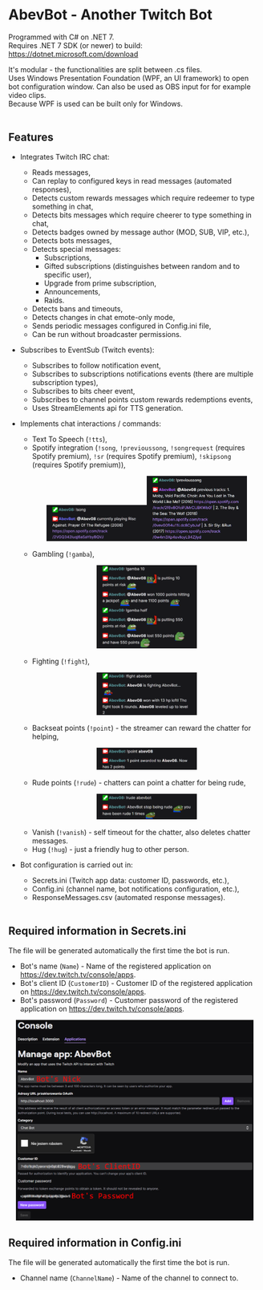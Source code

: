# AbevBot - Another Twitch Bot
Programmed with C# on .NET 7.  
Requires .NET 7 SDK (or newer) to build: https://dotnet.microsoft.com/download  

It's modular - the functionalities are split between .cs files.  
Uses Windows Presentation Foundation (WPF, an UI framework) to open bot configuration window. Can also be used as OBS input for for example video clips.  
Because WPF is used can be built only for Windows.
<br><br>

## **Features**
- Integrates Twitch IRC chat:
  - Reads messages,
  - Can replay to configured keys in read messages (automated responses),
  - Detects custom rewards messages which require redeemer to type something in chat,
  - Detects bits messages which require cheerer to type something in chat,
  - Detects badges owned by message author (MOD, SUB, VIP, etc.),
  - Detects bots messages,
  - Detects special messages:
    - Subscriptions,
    - Gifted subscriptions (distinguishes between random and to specific user),
    - Upgrade from prime subscription,
    - Announcements,
    - Raids.
  - Detects bans and timeouts,
  - Detects changes in chat emote-only mode,
  - Sends periodic messages configured in Config.ini file,
  - Can be run without broadcaster permissions.

- Subscribes to EventSub (Twitch events):
  - Subscribes to follow notification event,
  - Subscribes to subscriptions notifications events (there are multiple subscription types),
  - Subscribes to bits cheer event,
  - Subscribes to channel points custom rewards redemptions events,
  - Uses StreamElements api for TTS generation.

- Implements chat interactions / commands:
  - Text To Speech (`!tts`),
  - Spotify integration (`!song`, `!previoussong`, `!songrequest` (requires Spotify premium), `!sr` (requires Spotify premium), `!skipsong` (requires Spotify premium)), <p align="center"><img src="ReadmeImages/SpotifyCurrentsong.png" width=200 alt="Spotify currentsong"><img src="ReadmeImages/SpotifyPrevioussong.png" width=200 alt="Spotify previoussong"></p>
  - Gambling (`!gamba`), <p align="center"><img src="ReadmeImages/MinigameGamba.png" width=200 alt="Gamba minigame"></p>
  - Fighting (`!fight`), <p align="center"><img src="ReadmeImages/MinigameFight.png" width=200 alt="Gamba minigame"></p>
  - Backseat points (`!point`) - the streamer can reward the chatter for helping, <p align="center"><img src="ReadmeImages/MinigamePoint.png" width=200 alt="Gamba minigame"></p>
  - Rude points (`!rude`) - chatters can point a chatter for being rude, <p align="center"><img src="ReadmeImages/MinigameRude.png" width=200 alt="Gamba minigame"></p>
  - Vanish (`!vanish`) - self timeout for the chatter, also deletes chatter messages.
  - Hug (`!hug`) - just a friendly hug to other person.

- Bot configuration is carried out in:
  - Secrets.ini (Twitch app data: customer ID, passwords, etc.),
  - Config.ini (channel name, bot notifications configuration, etc.),
  - ResponseMessages.csv (automated response messages).
<br><br>

## **Required information in Secrets.ini**
The file will be generated automatically the first time the bot is run.
 - Bot's name (`Name`) - Name of the registered application on https://dev.twitch.tv/console/apps.
 - Bot's client ID (`CustomerID`) - Customer ID of the registered application on https://dev.twitch.tv/console/apps.
 - Bot's password (`Password`) - Customer password of the registered application on https://dev.twitch.tv/console/apps.
<p align="center"><img src="ReadmeImages/BotLogin.png" height="400" alt="Bot's Nick, ClientID and Password"></p>  

## **Required information in Config.ini**
The file will be generated automatically the first time the bot is run.
 - Channel name (`ChannelName`) - Name of the channel to connect to.